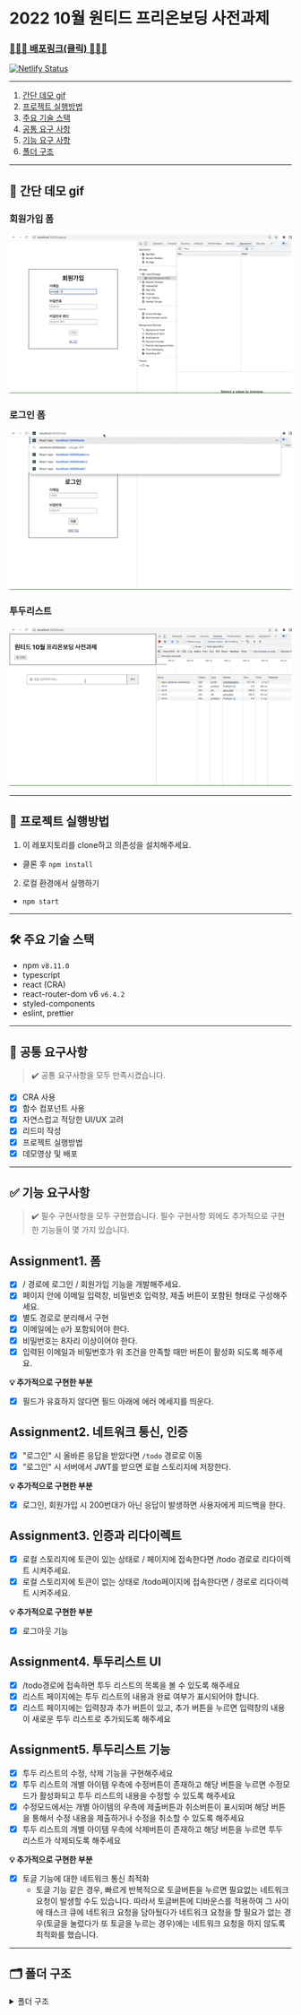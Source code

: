 # 2022 10월 원티드 프리온보딩 사전과제

### [🚀🚀🚀 배포링크(클릭) 🚀🚀🚀](https://classy-bonbon-d8cd7d.netlify.app/)

[![Netlify Status](https://api.netlify.com/api/v1/badges/8c4393fa-057f-43cc-9edf-d385e352f322/deploy-status)](https://app.netlify.com/sites/classy-bonbon-d8cd7d/deploys)

---

1. [간단 데모 gif](#1)
2. [프로젝트 실행방법](#2)
3. [주요 기술 스택](#3)
4. [공통 요구 사항](#4)
5. [기능 요구 사항](#5)
6. [폴더 구조](#6)

---

<h2 id="1">👀 간단 데모 gif</h2>

### 회원가입 폼

<img src="./assets/signup.gif" />

### 로그인 폼

<img src="./assets/login.gif" />

### 투두리스트

<img src="./assets/todo.gif" />

---

<h2 id="2">🚀 프로젝트 실행방법</h2>

1. 이 레포지토리를 clone하고 의존성을 설치해주세요.

- 클론 후 `npm install`

2. 로컬 환경에서 실행하기

- `npm start`

---

<h2 id="3">🛠 주요 기술 스택</h2>

- npm `v8.11.0`
- typescript
- react (CRA)
- react-router-dom v6 `v6.4.2`
- styled-components
- eslint, prettier

---

<h2 id="4">📝 공통 요구사항</h2>

> ✔️ 공통 요구사항을 모두 만족시켰습니다.

- [x] CRA 사용
- [x] 함수 컴포넌트 사용
- [x] 자연스럽고 적당한 UI/UX 고려
- [x] 리드미 작성
- [x] 프로젝트 실행방법
- [x] 데모영상 및 배포

---

<h2 id="5">✅ 기능 요구사항</h2>

> ✔️ 필수 구현사항을 모두 구현했습니다.
> 필수 구현사항 외에도 추가적으로 구현한 기능들이 몇 가지 있습니다.

## Assignment1. 폼

- [x] / 경로에 로그인 / 회원가입 기능을 개발해주세요.
- [x] 페이지 안에 이메일 입력창, 비밀번호 입력창, 제출 버튼이 포함된 형태로 구성해주세요.
- [x] 별도 경로로 분리해서 구현
- [x] 이메일에는 `@`가 포함되어야 한다.
- [x] 비밀번호는 8자리 이상이어야 한다.
- [x] 입력된 이메일과 비밀번호가 위 조건을 만족할 때만 버튼이 활성화 되도록 해주세요.

**💡 추가적으로 구현한 부분**

- [x] 필드가 유효하지 않다면 필드 아래에 에러 메세지를 띄운다.

## Assignment2. 네트워크 통신, 인증

- [x] "로그인" 시 올바른 응답을 받았다면 `/todo` 경로로 이동
- [x] "로그인" 시 서버에서 JWT를 받으면 로컬 스토리지에 저장한다.

**💡 추가적으로 구현한 부분**

- [x] 로그인, 회원가입 시 200번대가 아닌 응답이 발생하면 사용자에게 피드백을 한다.

## Assignment3. 인증과 리다이렉트

- [x] 로컬 스토리지에 토큰이 있는 상태로 / 페이지에 접속한다면 /todo 경로로 리다이렉트 시켜주세요.
- [x] 로컬 스토리지에 토큰이 없는 상태로 /todo페이지에 접속한다면 / 경로로 리다이렉트 시켜주세요.

**💡 추가적으로 구현한 부분**

- [x] 로그아웃 기능

## Assignment4. 투두리스트 UI

- [x] /todo경로에 접속하면 투두 리스트의 목록을 볼 수 있도록 해주세요
- [x] 리스트 페이지에는 투두 리스트의 내용과 완료 여부가 표시되어야 합니다.
- [x] 리스트 페이지에는 입력창과 추가 버튼이 있고, 추가 버튼을 누르면 입력창의 내용이 새로운 투두 리스트로 추가되도록 해주세요

## Assignment5. 투두리스트 기능

- [x] 투두 리스트의 수정, 삭제 기능을 구현해주세요
- [x] 투두 리스트의 개별 아이템 우측에 수정버튼이 존재하고 해당 버튼을 누르면 수정모드가 활성화되고 투두 리스트의 내용을 수정할 수 있도록 해주세요
- [x] 수정모드에서는 개별 아이템의 우측에 제출버튼과 취소버튼이 표시되며 해당 버튼을 통해서 수정 내용을 제출하거나 수정을 취소할 수 있도록 해주세요
- [x] 투두 리스트의 개별 아이템 우측에 삭제버튼이 존재하고 해당 버튼을 누르면 투두 리스트가 삭제되도록 해주세요

**💡 추가적으로 구현한 부분**

- [x] 토글 기능에 대한 네트워크 통신 최적화
  - 토글 기능 같은 경우, 빠르게 반복적으로 토글버튼을 누르면 필요없는 네트워크 요청이 발생할 수도 있습니다. 따라서 토글버튼에 디바운스를 적용하여 그 사이에 태스크 큐에 네트워크 요청을 담아뒀다가 네트워크 요청을 할 필요가 없는 경우(토글을 눌렀다가 또 토글을 누르는 경우)에는 네트워크 요청을 하지 않도록 최적화를 했습니다.

---

<h2 id="6">🗂 폴더 구조</h2>

<details>
<summary>폴더 구조</summary>
<div markdown="1">

```
src
 ┣ components
 ┃ ┣ Todo
 ┃ ┃ ┣ TodoForm.tsx
 ┃ ┃ ┣ TodoItem.tsx
 ┃ ┃ ┣ TodoList.tsx
 ┃ ┃ ┗ index.ts
 ┃ ┗ auth
 ┃ ┃ ┣ AuthFormField.tsx
 ┃ ┃ ┣ AuthFormTemplate.tsx
 ┃ ┃ ┣ ErrorText.tsx
 ┃ ┃ ┣ LoginForm.tsx
 ┃ ┃ ┣ SignupForm.tsx
 ┃ ┃ ┗ index.ts
 ┣ lib
 ┃ ┣ api
 ┃ ┃ ┣ auth.ts
 ┃ ┃ ┗ todo.ts
 ┃ ┣ contexts
 ┃ ┃ ┗ auth.tsx
 ┃ ┣ core
 ┃ ┃ ┗ api.ts
 ┃ ┣ models
 ┃ ┃ ┗ todo.ts
 ┃ ┗ utils
 ┃ ┃ ┣ debounce.ts
 ┃ ┃ ┗ tokenStorage.ts
 ┣ modules
 ┃ ┗ todoManager.ts
 ┣ pages
 ┃ ┣ LoginPage.tsx
 ┃ ┣ SignupPage.tsx
 ┃ ┣ TodoPage.tsx
 ┃ ┗ index.ts
 ┣ App.css
 ┣ App.test.tsx
 ┣ App.tsx
 ┣ index.css
 ┣ index.tsx
 ┣ react-app-env.d.ts
 ┣ reportWebVitals.ts
 ┗ setupTests.ts
```

</div>
</details>
